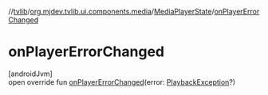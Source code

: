 //[tvlib](../../../index.md)/[org.mjdev.tvlib.ui.components.media](../index.md)/[MediaPlayerState](index.md)/[onPlayerErrorChanged](on-player-error-changed.md)

# onPlayerErrorChanged

[androidJvm]\
open override fun [onPlayerErrorChanged](on-player-error-changed.md)(error: [PlaybackException](https://developer.android.com/reference/kotlin/androidx/media3/common/PlaybackException.html)?)
